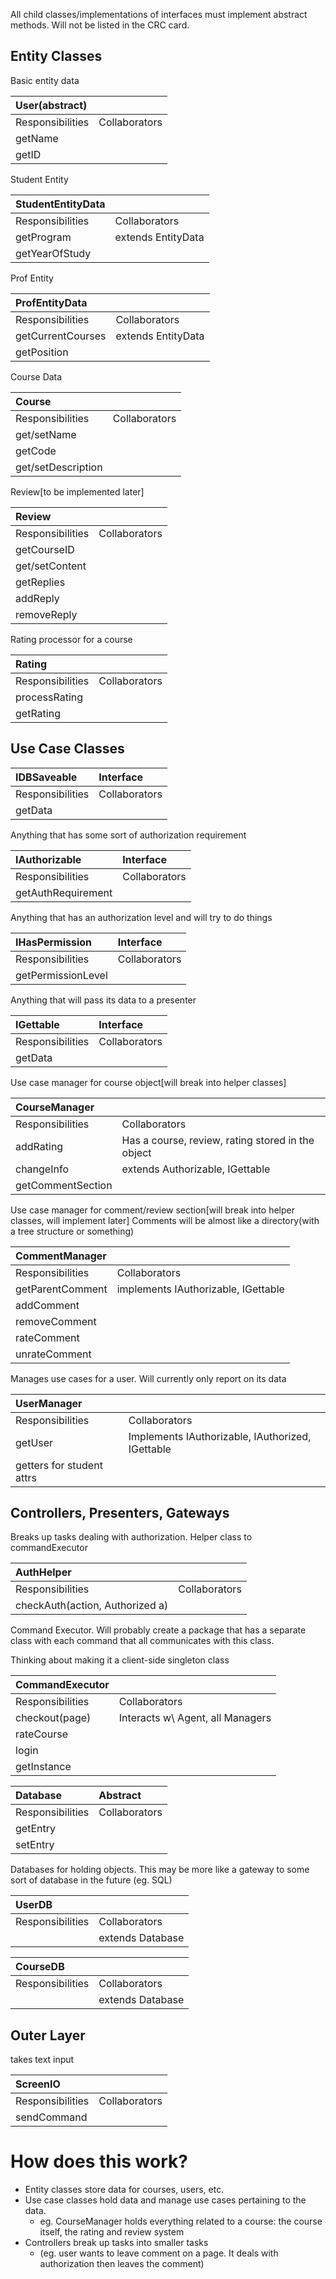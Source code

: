 All child classes/implementations of interfaces must implement abstract methods.
Will not be listed in the CRC card.

## Entity Classes
Basic entity data

|User(abstract)||
|:-------------|:--|
|Responsibilities|Collaborators|
|getName||
|getID ||

Student Entity

|StudentEntityData||
|:-------------|:--|
|Responsibilities|Collaborators|
|getProgram|extends EntityData|
|getYearOfStudy||

Prof Entity

|ProfEntityData||
|:-------------|:--|
|Responsibilities|Collaborators|
|getCurrentCourses|extends EntityData|
|getPosition||

Course Data

|Course||
|:-------------|:--|
|Responsibilities|Collaborators|
|get/setName||
|getCode||
|get/setDescription||

Review[to be implemented later]

|Review||
|:-------------|:--|
|Responsibilities|Collaborators|
|getCourseID||
|get/setContent||
|getReplies||
|addReply||
|removeReply||

Rating processor for a course

|Rating||
|:-------------|:--|
|Responsibilities|Collaborators|
|processRating||
|getRating||

## Use Case Classes

|IDBSaveable|Interface|
|:-------------|:--|
|Responsibilities|Collaborators|
|getData||

Anything that has some sort of authorization requirement

|IAuthorizable|Interface|
|:-------------|:--|
|Responsibilities|Collaborators|
|getAuthRequirement||

Anything that has an authorization level and will try to do things

|IHasPermission|Interface|
|:-------------|:--|
|Responsibilities|Collaborators|
|getPermissionLevel||

Anything that will pass its data to a presenter

|IGettable|Interface|
|:-------------|:--|
|Responsibilities|Collaborators|
|getData||

Use case manager for course object[will break into helper classes]

|CourseManager||
|:-------------|:--|
|Responsibilities|Collaborators|
|addRating|Has a course, review, rating stored in the object|
|changeInfo|extends Authorizable, IGettable|
|getCommentSection||

Use case manager for comment/review section[will break into helper classes, will implement later]
Comments will be almost like a directory(with a tree structure or something)

|CommentManager||
|:-------------|:--|
|Responsibilities|Collaborators|
|getParentComment|implements IAuthorizable, IGettable|
|addComment||
|removeComment||
|rateComment||
|unrateComment||

Manages use cases for a user. Will currently only report on its data

|UserManager||
|:-------------|:--|
|Responsibilities|Collaborators|
|getUser|Implements IAuthorizable, IAuthorized, IGettable|
|getters for student attrs||

## Controllers, Presenters, Gateways

Breaks up tasks dealing with authorization. Helper class to commandExecutor

|AuthHelper||
|:-------------|:--|
|Responsibilities|Collaborators|
|checkAuth(action, Authorized a)||

Command Executor. Will probably create a package that has a separate class with each
command that all communicates with this class.

Thinking about making it a client-side singleton class

|CommandExecutor||
|:-------------|:--|
|Responsibilities|Collaborators|
|checkout(page)|Interacts w\ Agent, all Managers|
|rateCourse||
|login||
|getInstance||

|Database<T>|Abstract|
|:-------------|:--|
|Responsibilities|Collaborators|
|getEntry||
|setEntry||

Databases for holding objects. This may be more like a gateway to some sort of database in the future
(eg. SQL)

|UserDB||
|:-------------|:--|
|Responsibilities|Collaborators|
||extends Database<UserManager>|

|CourseDB||
|:-------------|:--|
|Responsibilities|Collaborators|
||extends Database<CourseManager>|

## Outer Layer

takes text input

|ScreenIO||
|:-------------|:--|
|Responsibilities|Collaborators|
|sendCommand||

# How does this work?

- Entity classes store data for courses, users, etc.
- Use case classes hold data and manage use cases pertaining to the data.
  - eg. CourseManager holds everything related to a course: the course itself, the rating and review system
- Controllers break up tasks into smaller tasks
  - (eg. user wants to leave comment on a page. It deals with authorization then leaves the comment)